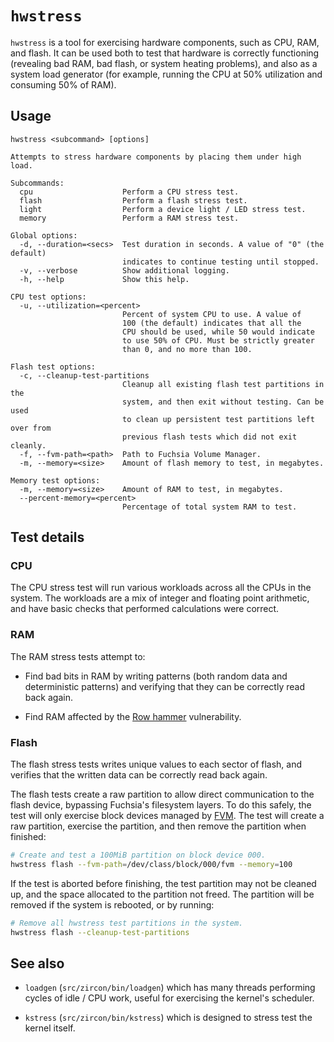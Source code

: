 # `hwstress`

`hwstress` is a tool for exercising hardware components, such as CPU, RAM, and
flash. It can be used both to test that hardware is correctly functioning
(revealing bad RAM, bad flash, or system heating problems), and also as a system
load generator (for example, running the CPU at 50% utilization and consuming
50% of RAM).

## Usage

```
hwstress <subcommand> [options]

Attempts to stress hardware components by placing them under high load.

Subcommands:
  cpu                    Perform a CPU stress test.
  flash                  Perform a flash stress test.
  light                  Perform a device light / LED stress test.
  memory                 Perform a RAM stress test.

Global options:
  -d, --duration=<secs>  Test duration in seconds. A value of "0" (the default)
                         indicates to continue testing until stopped.
  -v, --verbose          Show additional logging.
  -h, --help             Show this help.

CPU test options:
  -u, --utilization=<percent>
                         Percent of system CPU to use. A value of
                         100 (the default) indicates that all the
                         CPU should be used, while 50 would indicate
                         to use 50% of CPU. Must be strictly greater
                         than 0, and no more than 100.

Flash test options:
  -c, --cleanup-test-partitions
                         Cleanup all existing flash test partitions in the
                         system, and then exit without testing. Can be used
                         to clean up persistent test partitions left over from
                         previous flash tests which did not exit cleanly.
  -f, --fvm-path=<path>  Path to Fuchsia Volume Manager.
  -m, --memory=<size>    Amount of flash memory to test, in megabytes.

Memory test options:
  -m, --memory=<size>    Amount of RAM to test, in megabytes.
  --percent-memory=<percent>
                         Percentage of total system RAM to test.
```

## Test details

### CPU

The CPU stress test will run various workloads across all the CPUs in the
system. The workloads are a mix of integer and floating point arithmetic, and
have basic checks that performed calculations were correct.

### RAM

The RAM stress tests attempt to:

*   Find bad bits in RAM by writing patterns (both random data and deterministic
    patterns) and verifying that they can be correctly read back again.

*   Find RAM affected by the [Row hammer][rowhammer] vulnerability.

[rowhammer]: https://en.wikipedia.org/wiki/Row_hammer

### Flash

The flash stress tests writes unique values to each sector of flash, and
verifies that the written data can be correctly read back again.

The flash tests create a raw partition to allow direct communication to the
flash device, bypassing Fuchsia's filesystem layers. To do this safely, the test
will only exercise block devices managed by [FVM][fvm]. The test will create a
raw partition, exercise the partition, and then remove the partition when
finished:

```sh
# Create and test a 100MiB partition on block device 000.
hwstress flash --fvm-path=/dev/class/block/000/fvm --memory=100
```

If the test is aborted before finishing, the test partition may not be cleaned
up, and the space allocated to the partition not freed. The partition will be
removed if the system is rebooted, or by running:

```sh
# Remove all hwstress test partitions in the system.
hwstress flash --cleanup-test-partitions
```

[fvm]: https://fuchsia.dev/fuchsia-src/glossary#fuchsia-volume-manager

## See also

*   `loadgen` (`src/zircon/bin/loadgen`) which has many threads performing
    cycles of idle / CPU work, useful for exercising the kernel's scheduler.

*   `kstress` (`src/zircon/bin/kstress`) which is designed to stress test the
    kernel itself.
